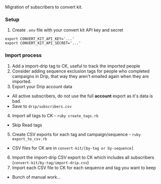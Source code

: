 Migration of subscribers to convert kit.

### Setup

1. Create `.env` file with your convert kit API key and secret

```
export CONVERT_KIT_API_KEY='...'
export CONVERT_KIT_API_SECRET='...'
```

### Import process

1. Add a import-drip tag to CK, useful to track the imported people
2. Consider adding sequence exclusion tags for people who completed campaigns in Drip, that way they aren't emailed again when they are imported.
3. Export your Drip account data
  - All active subscribers, do not use the full **account** export as it's data is bad.
  - Save to `drip/subscribers.csv`
4. Import all tags to CK - `ruby create_tags.rb`
  - Skip Read tags
5. Create CSV exports for each tag and campaign/sequence - `ruby export_to_csv.rb`
  - CSV files for CK are in `convert-kit/[by-tag or by-sequence]`
6. Import the import-drip CSV export to CK which includes all subscribers (`convert-kit/by-tag/import-drip.csv`)
7. Import each CSV file to CK for each sequence and tag you want to keep
  - Bunch of manual work...

